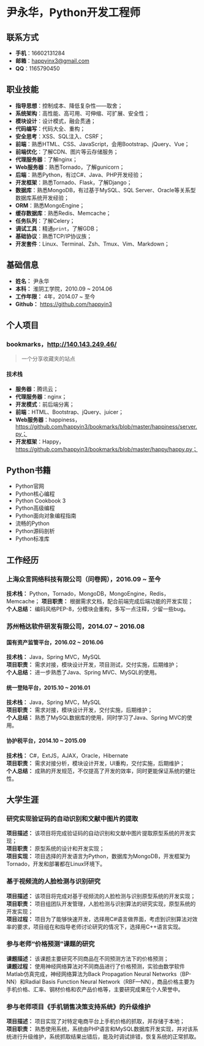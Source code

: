 # 尹永华，Python开发工程师

## 联系方式

* **手机**：16602131284
* **邮箱**：happyinx3@gmail.com
* **QQ**：1165790450

## 职业技能

* **指导思想**：控制成本、降低复杂性——取舍；
* **系统架构**：高性能、高可用、可伸缩、可扩展、安全性；
* **模块设计**：设计模式，融会贯通；
* **代码编写**：代码大全、重构；
* **安全思考**：XSS、SQL注入、CSRF；
* **前端**：熟悉HTML、CSS、JavaScript，会用Bootstrap、jQuery、Vue；
* **前端优化**：了解CDN、图片等云存储服务；
* **代理服务器**：了解nginx；
* **Web服务器**：熟悉Tornado，了解gunicorn；
* **后端**：熟悉Python，有过C#、Java、PHP开发经验；
* **开发框架**：熟悉Tornado、Flask，了解Django；
* **数据库**：熟悉MongoDB，有过基于MySQL、SQL Server、Oracle等关系型数据库系统开发经验；
* **ORM**：熟悉MongoEngine；
* **缓存数据库**：熟悉Redis、Memcache；
* **任务队列**：了解Celery；
* **调试工具**：精通`print`，了解GDB；
* **基础协议**：熟悉TCP/IP协议族；
* **开发套件**：Linux、Terminal、Zsh、Tmux、Vim、Markdown；

## 基础信息

* **姓名：** 尹永华
* **本科：** 淮阴工学院，2010.09 ~ 2014.06
* **工作年限：** 4年，2014.07 ~ 至今
* **Github：** https://github.com/happyin3

## 个人项目

### bookmarks，http://140.143.249.46/

> 一个分享收藏夹的站点

#### 技术栈

* **服务器**：腾讯云；
* **代理服务器**：nginx；
* **开发模式**：前后端分离；
* **前端**：HTML、Bootstrap、jQuery、juicer；
* **Web服务器**：happiness，https://github.com/happyin3/bookmarks/blob/master/happiness/server.py；
* **开发框架**：Happy，https://github.com/happyin3/bookmarks/blob/master/happy/happy.py；

## Python书籍

* Python官网
* Python核心编程
* Python Cookbook 3
* Python高级编程
* Python面向对象编程指南
* 流畅的Python
* Python源码剖析
* Python标准库

## 工作经历

### 上海众言网络科技有限公司（问卷网），2016.09 ~ 至今

**技术栈：** Python，Tornado，MongoDB，MongoEngine，Redis，Memcache；
**项目职责：** 根据需求文档，配合前端完成后端功能的开发实现；
**个人总结：** 编码风格PEP-8，分模块会重构，多写一点注释，少留一些bug。

### 苏州畅达软件研发有限公司，2014.07 ~ 2016.08

#### 国有资产监管平台，2016.02 ~ 2016.06

**技术栈：** Java，Spring MVC，MySQL  
**项目职责：** 需求对接，模块设计开发，项目测试，交付实施，后期维护；  
**个人总结：** 进一步熟悉了Java、Spring MVC、MySQL的使用。

#### 统一登陆平台，2015.10 ~ 2016.01

**技术栈：** Java，Spring MVC，MySQL  
**项目职责：** 需求对接，模块设计开发，交付实施，后期维护；  
**个人总结：** 熟悉了MySQL数据库的使用，同时学习了Java、Spring MVC的使用。

#### 协护税平台，2014.10 ~ 2015.09

**技术栈：** C#，ExtJS，AJAX，Oracle，Hibernate  
**项目职责：** 需求对接分析，模块设计开发，UI重构，交付实施，后期维护；  
**个人总结：** 成熟的开发规范，不仅提高了开发的效率，同时更能保证系统的健壮性。

## 大学生涯

### 研究实现验证码的自动识别和文献中图片的提取

**项目描述：** 该项目将完成验证码的自动识别和文献中图片提取原型系统的开发实现；  
**项目职责：** 原型系统的设计和开发实现；  
**项目实现：** 项目选择的开发语言为Python，数据库为MongoDB，开发框架为Tornado，开发和部署都在Linux环境下。 

### 基于视频流的人脸检测与识别研究

**项目描述：** 该项目将完成对基于视频流的人脸检测与识别原型系统的开发实现；  
**项目职责：** 项目组团队开发管理，人脸检测与识别算法的研究实现，原型系统的开发实现；  
**项目过程：** 项目为了能够快速开发，选择用C#语言做界面，考虑到识别算法对效率的要求，项目组在和指导老师讨论研究的情况下，选择用C++语言实现。

### 参与老师“价格预测”课题的研究
**课题描述：** 该课题主要研究不同商品在不同预测方法下的价格预测；  
**课题过程：** 使用神经网络算法对不同商品进行了价格预测，实验由数学软件Matlab仿真完成，神经网络算法为Back Propagation Neural Networks（BP-NN）和Radial Basis Function Neural Network（RBF—NN），商品价格主要为手机价格、汇率、钢材价格和农产品价格等，主要研究成果在个人荣誉中。

### 参与老师项目《手机销售决策支持系统》的升级维护
**项目描述：** 项目实现了对特定电商平台上手机价格的抓取，并存储于本地；  
**项目职责：** 熟悉使用系统，系统由PHP语言和MySQL数据库开发实现，并对该系统进行升级维护，系统抓取结果出错后，能及时调试排错，恢复系统的正常抓取。 
